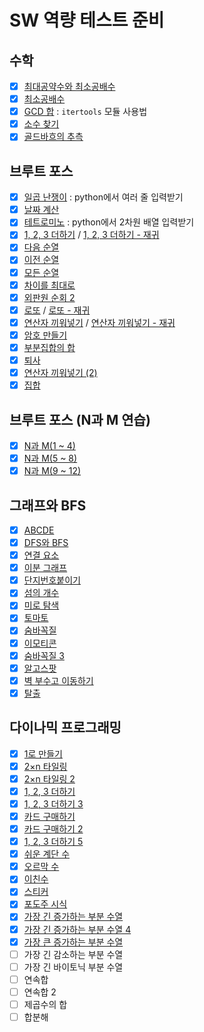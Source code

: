 # SW 역량 테스트 준비

## 수학
- [X] [최대공약수와 최소공배수](https://github.com/Kwakcena/codeplus-SW-competency/pull/1)
- [X] [최소공배수](https://github.com/Kwakcena/codeplus-SW-competency/pull/2)
- [X] [GCD 합](https://github.com/Kwakcena/codeplus-SW-competency/pull/3) : `itertools` 모듈 사용법
- [X] [소수 찾기](https://github.com/Kwakcena/codeplus-SW-competency/pull/4)
- [X] [골드바흐의 추측](https://github.com/Kwakcena/codeplus-SW-competency/pull/5)

## 브루트 포스
- [X] [일곱 난쟁이](https://github.com/Kwakcena/codeplus-SW-competency/pull/6) : python에서 여러 줄 입력받기
- [X] [날짜 계산](https://github.com/Kwakcena/codeplus-SW-competency/pull/7)
- [X] [테트로미노](https://github.com/Kwakcena/codeplus-SW-competency/pull/8) : python에서 2차원 배열 입력받기
- [X] [1, 2, 3 더하기](https://github.com/Kwakcena/codeplus-SW-competency/pull/9) / [1, 2, 3 더하기 - 재귀](https://github.com/Kwakcena/codeplus-SW-competency/pull/18)
- [X] [다음 순열](https://github.com/Kwakcena/codeplus-SW-competency/pull/10)
- [X] [이전 순열](https://github.com/Kwakcena/codeplus-SW-competency/pull/11)
- [X] [모든 순열](https://github.com/Kwakcena/codeplus-SW-competency/pull/12)
- [X] [차이를 최대로](https://github.com/Kwakcena/codeplus-SW-competency/pull/13)
- [X] [외판원 순회 2](https://github.com/Kwakcena/codeplus-SW-competency/pull/14)
- [X] [로또](https://github.com/Kwakcena/codeplus-SW-competency/pull/15) / [로또 - 재귀](https://github.com/Kwakcena/codeplus-SW-competency/pull/20)
- [X] [연산자 끼워넣기](https://github.com/Kwakcena/codeplus-SW-competency/pull/17) / [연산자 끼워넣기 - 재귀](https://github.com/Kwakcena/codeplus-SW-competency/pull/23)
- [X] [암호 만들기](https://github.com/Kwakcena/codeplus-SW-competency/pull/19)
- [X] [부분집합의 합](https://github.com/Kwakcena/codeplus-SW-competency/pull/21)
- [X] [퇴사](https://github.com/Kwakcena/codeplus-SW-competency/pull/22)
- [X] [연산자 끼워넣기 (2)](https://github.com/Kwakcena/codeplus-SW-competency/pull/23)
- [X] [집합](https://github.com/Kwakcena/codeplus-SW-competency/pull/25)

## 브루트 포스 (N과 M 연습)
- [X] [N과 M(1 ~ 4)](https://github.com/Kwakcena/codeplus-SW-competency/pull/42)
- [X] [N과 M(5 ~ 8)](https://github.com/Kwakcena/codeplus-SW-competency/pull/43)
- [X] [N과 M(9 ~ 12)](https://github.com/Kwakcena/codeplus-SW-competency/pull/44)

## 그래프와 BFS
- [X] [ABCDE](https://github.com/Kwakcena/codeplus-SW-competency/pull/27)
- [X] [DFS와 BFS](https://github.com/Kwakcena/codeplus-SW-competency/pull/26)
- [X] [연결 요소](https://github.com/Kwakcena/codeplus-SW-competency/pull/28)
- [X] [이분 그래프](https://github.com/Kwakcena/codeplus-SW-competency/pull/30)
- [X] [단지번호붙이기](https://github.com/Kwakcena/codeplus-SW-competency/pull/31)
- [X] [섬의 개수](https://github.com/Kwakcena/codeplus-SW-competency/pull/40)
- [X] [미로 탐색](https://github.com/Kwakcena/codeplus-SW-competency/pull/32)
- [X] [토마토](https://github.com/Kwakcena/codeplus-SW-competency/pull/33)
- [X] [숨바꼭질](https://github.com/Kwakcena/codeplus-SW-competency/pull/34)
- [X] [이모티콘](https://github.com/Kwakcena/codeplus-SW-competency/pull/35)
- [X] [숨바꼭질 3](https://github.com/Kwakcena/codeplus-SW-competency/pull/36)
- [X] [알고스팟](https://github.com/Kwakcena/codeplus-SW-competency/pull/37)
- [X] [벽 부수고 이동하기](https://github.com/Kwakcena/codeplus-SW-competency/pull/38)
- [X] [탈출](https://github.com/Kwakcena/codeplus-SW-competency/pull/39)

## 다이나믹 프로그래밍
- [X] [1로 만들기](https://github.com/Kwakcena/codeplus-SW-competency/pull/45)
- [X] [2×n 타일링](https://github.com/Kwakcena/codeplus-SW-competency/pull/46)
- [X] [2×n 타일링 2](https://github.com/Kwakcena/codeplus-SW-competency/pull/47)
- [X] [1, 2, 3 더하기](https://github.com/Kwakcena/codeplus-SW-competency/pull/48)
- [X] [1, 2, 3 더하기 3](https://github.com/Kwakcena/codeplus-SW-competency/pull/49)
- [X] [카드 구매하기](https://github.com/Kwakcena/codeplus-SW-competency/pull/50)
- [X] [카드 구매하기 2](https://github.com/Kwakcena/codeplus-SW-competency/pull/51)
- [X] [1, 2, 3 더하기 5](https://github.com/Kwakcena/codeplus-SW-competency/pull/52)
- [X] [쉬운 계단 수](https://github.com/Kwakcena/codeplus-SW-competency/pull/53)
- [X] [오르막 수](https://github.com/Kwakcena/codeplus-SW-competency/pull/54)
- [X] [이친수](https://github.com/Kwakcena/codeplus-SW-competency/pull/55)
- [X] [스티커](https://github.com/Kwakcena/codeplus-SW-competency/pull/56)
- [X] [포도주 시식](https://github.com/Kwakcena/codeplus-SW-competency/pull/57)
- [X] [가장 긴 증가하는 부분 수열](https://github.com/Kwakcena/codeplus-SW-competency/pull/58)
- [X] [가장 긴 증가하는 부분 수열 4](https://github.com/Kwakcena/codeplus-SW-competency/pull/59)
- [X] [가장 큰 증가하는 부분 수열](https://github.com/Kwakcena/codeplus-SW-competency/pull/60)
- [ ] 가장 긴 감소하는 부분 수열
- [ ] 가장 긴 바이토닉 부분 수열
- [ ] 연속합
- [ ] 연속합 2
- [ ] 제곱수의 합
- [ ] 합분해
